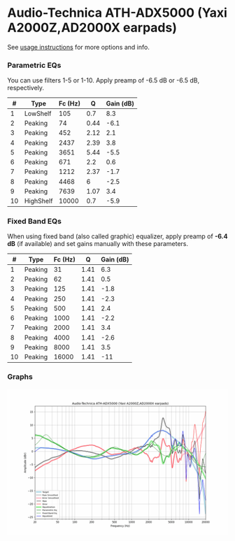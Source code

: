 # Audio-Technica ATH-ADX5000 (Yaxi A2000Z,AD2000X earpads)
See [usage instructions](https://github.com/jaakkopasanen/AutoEq#usage) for more options and info.

### Parametric EQs
You can use filters 1-5 or 1-10. Apply preamp of -6.5 dB or -6.5 dB, respectively.

|   # | Type      |   Fc (Hz) |    Q |   Gain (dB) |
|-----|-----------|-----------|------|-------------|
|   1 | LowShelf  |       105 | 0.7  |         8.3 |
|   2 | Peaking   |        74 | 0.44 |        -6.1 |
|   3 | Peaking   |       452 | 2.12 |         2.1 |
|   4 | Peaking   |      2437 | 2.39 |         3.8 |
|   5 | Peaking   |      3651 | 5.44 |        -5.5 |
|   6 | Peaking   |       671 | 2.2  |         0.6 |
|   7 | Peaking   |      1212 | 2.37 |        -1.7 |
|   8 | Peaking   |      4468 | 6    |        -2.5 |
|   9 | Peaking   |      7639 | 1.07 |         3.4 |
|  10 | HighShelf |     10000 | 0.7  |        -5.9 |

### Fixed Band EQs
When using fixed band (also called graphic) equalizer, apply preamp of **-6.4 dB** (if available) and set gains manually with these parameters.

|   # | Type    |   Fc (Hz) |    Q |   Gain (dB) |
|-----|---------|-----------|------|-------------|
|   1 | Peaking |        31 | 1.41 |         6.3 |
|   2 | Peaking |        62 | 1.41 |         0.5 |
|   3 | Peaking |       125 | 1.41 |        -1.8 |
|   4 | Peaking |       250 | 1.41 |        -2.3 |
|   5 | Peaking |       500 | 1.41 |         2.4 |
|   6 | Peaking |      1000 | 1.41 |        -2.2 |
|   7 | Peaking |      2000 | 1.41 |         3.4 |
|   8 | Peaking |      4000 | 1.41 |        -2.6 |
|   9 | Peaking |      8000 | 1.41 |         3.5 |
|  10 | Peaking |     16000 | 1.41 |       -11   |

### Graphs
![](./Audio-Technica%20ATH-ADX5000%20(Yaxi%20A2000Z,AD2000X%20earpads).png)
